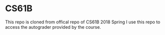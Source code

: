 # CS61B
This repo is cloned from offical repo of CS61B 2018 Spring
I use this repo to access the autograder provided by the course.
